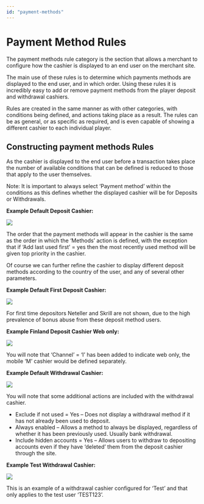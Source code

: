 ```yaml
---
id: "payment-methods"
---
```


# Payment Method Rules

The payment methods rule category is the section that allows a merchant to configure how the cashier is displayed to an end user on the merchant site.

The main use of these rules is to determine which payments methods are displayed to the end user, and in which order.  Using these rules it is incredibly easy to add or remove payment methods from the player deposit and withdrawal cashiers.

Rules are created in the same manner as with other categories, with conditions being defined, and actions taking place as a result.  The rules can be as general, or as specific as required, and is even capable of showing a different cashier to each individual player.

## Constructing payment methods Rules

As the cashier is displayed to the end user before a transaction takes place the number of available conditions that can be defined is reduced to those that apply to the user themselves.

Note:  It is important to always select ‘Payment method’ within the conditions as this defines whether the displayed cashier will be for Deposits or Withdrawals.

**Example Default Deposit Cashier:**

![](/img/rulesettings/RulesPaymentMethods/1.png)

The order that the payment methods will appear in the cashier is the same as the order in which the ‘Methods’ action is defined, with the exception that if ‘Add last used first’ = yes then the most recently used method will be given top priority in the cashier.

Of course we can further refine the cashier to display different deposit methods according to the country of the user, and any of several other parameters.

**Example Default First Deposit Cashier:**

![](/img/rulesettings/RulesPaymentMethods/2.png)

For first time depositors Neteller and Skrill are not shown, due to the high prevalence of bonus abuse from these deposit method users.

**Example Finland Deposit Cashier Web only:**

![](/img/rulesettings/RulesPaymentMethods/3.png)

You will note that ‘Channel’ = ‘I’ has been added to indicate web only, the mobile ‘M’ cashier would be defined separately.

**Example Default Withdrawal Cashier:**

![](/img/rulesettings/RulesPaymentMethods/4.png)

You will note that some additional actions are included with the withdrawal cashier.

- Exclude if not used  = Yes – Does not display a withdrawal method if it has not already been used to deposit.
- Always enabled – Allows a method to always be displayed, regardless of whether it has been previously used.  Usually bank withdrawal.
- Include hidden accounts = Yes – Allows users to withdraw to depositing accounts even if they have ‘deleted’ them from the deposit cashier through the site.

**Example Test Withdrawal Cashier:**

![](/img/rulesettings/RulesPaymentMethods/5.png)

This is an example of a withdrawal cashier configured for ‘Test’ and that only applies to the test user ‘TEST123’.